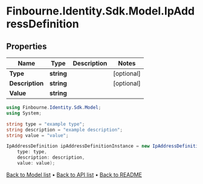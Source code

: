 # Finbourne.Identity.Sdk.Model.IpAddressDefinition

## Properties

Name | Type | Description | Notes
------------ | ------------- | ------------- | -------------
**Type** | **string** |  | [optional] 
**Description** | **string** |  | [optional] 
**Value** | **string** |  | 

```csharp
using Finbourne.Identity.Sdk.Model;
using System;

string type = "example type";
string description = "example description";
string value = "value";

IpAddressDefinition ipAddressDefinitionInstance = new IpAddressDefinition(
    type: type,
    description: description,
    value: value);
```

[Back to Model list](../README.md#documentation-for-models) &#8226; [Back to API list](../README.md#documentation-for-api-endpoints) &#8226; [Back to README](../README.md)
